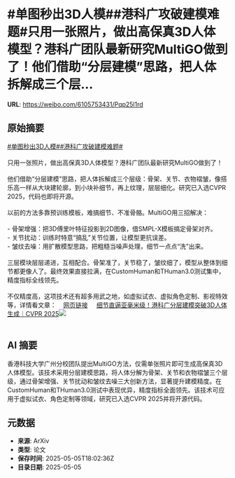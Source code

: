 # #单图秒出3D人模##港科广攻破建模难题#只用一张照片，做出高保真3D人体模型？港科广团队最新研究MultiGO做到了！他们借助“分层建模”思路，把人体拆解成三个层...

**URL**: https://weibo.com/6105753431/Pqp25l1rd

## 原始摘要

<a href="https://m.weibo.cn/search?containerid=231522type%3D1%26t%3D10%26q%3D%23%E5%8D%95%E5%9B%BE%E7%A7%92%E5%87%BA3D%E4%BA%BA%E6%A8%A1%23&amp;extparam=%23%E5%8D%95%E5%9B%BE%E7%A7%92%E5%87%BA3D%E4%BA%BA%E6%A8%A1%23" data-hide=""><span class="surl-text">#单图秒出3D人模#</span></a><a href="https://m.weibo.cn/search?containerid=231522type%3D1%26t%3D10%26q%3D%23%E6%B8%AF%E7%A7%91%E5%B9%BF%E6%94%BB%E7%A0%B4%E5%BB%BA%E6%A8%A1%E9%9A%BE%E9%A2%98%23&amp;extparam=%23%E6%B8%AF%E7%A7%91%E5%B9%BF%E6%94%BB%E7%A0%B4%E5%BB%BA%E6%A8%A1%E9%9A%BE%E9%A2%98%23" data-hide=""><span class="surl-text">#港科广攻破建模难题#</span></a><br><br>只用一张照片，做出高保真3D人体模型？港科广团队最新研究MultiGO做到了！<br><br>他们借助“分层建模”思路，把人体拆解成三个层级：骨架、关节、衣物褶皱，像搭乐高一样从大块建轮廓，到小块补细节，再上纹理，层层细化。研究已入选CVPR 2025，代码也即将开源。<br><br>以前的方法多靠预训练模板，难搞细节、不准骨骼。MultiGO用三招解决：<br><br>- 骨架增强：把3D傅里叶特征投影到2D图像，借SMPL-X模板搞定骨架对齐。<br>- 关节扰动：训练时特意“搞乱”关节位置，让模型更抗误差。<br>- 皱纹去噪：用扩散模型思路，把粗糙当噪声处理，细节一点点“洗”出来。<br><br>三层模块层层递进，互相配合。骨架准了，关节稳了，皱纹细了，模型从整体到细节都更像人了。最终效果直接拉满，在CustomHuman和THuman3.0测试集中，精度指标全线领先。<br><br>不仅精度高，这项技术还有超多用武之地，如虚拟试衣、虚拟角色定制、影视特效等，详情看文章：<a href="https://weibo.cn/sinaurl?u=https%3A%2F%2Fmp.weixin.qq.com%2Fs%2FYBfP4Mr1byrM2JtRbI5gZg" data-hide=""><span class="url-icon"><img style="width: 1rem;height: 1rem" src="https://h5.sinaimg.cn/upload/2015/09/25/3/timeline_card_small_web_default.png" referrerpolicy="no-referrer"></span><span class="surl-text">网页链接</span></a> <a href="https://weibo.com/ttarticle/p/show?id=2309405162927576711228" data-hide=""><span class="url-icon"><img style="width: 1rem;height: 1rem" src="https://h5.sinaimg.cn/upload/2015/09/25/3/timeline_card_small_article_default.png" referrerpolicy="no-referrer"></span><span class="surl-text">细节直逼亚毫米级！港科广分层建模突破3D人体生成｜CVPR 2025</span></a><img style="" src="https://tvax2.sinaimg.cn/large/006Fd7o3gy1i14j5dp8wlj30bk06idgc.jpg" referrerpolicy="no-referrer"><br><br>

## AI 摘要

香港科技大学广州分校团队提出MultiGO方法，仅需单张照片即可生成高保真3D人体模型。该技术采用分层建模思路，将人体分解为骨架、关节和衣物褶皱三个层级，通过骨架增强、关节扰动和皱纹去噪三大创新方法，显著提升建模精度。在CustomHuman和THuman3.0测试中表现优异，精度指标全面领先。该技术可应用于虚拟试衣、角色定制等领域，研究已入选CVPR 2025并将开源代码。

## 元数据

- **来源**: ArXiv
- **类型**: 论文
- **保存时间**: 2025-05-05T18:02:36Z
- **目录日期**: 2025-05-05
